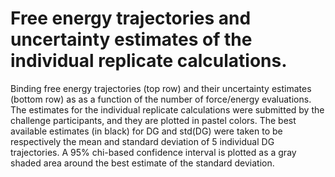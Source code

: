# Free energy trajectories and uncertainty estimates of the individual replicate calculations.

Binding free energy trajectories (top row) and their uncertainty estimates (bottom row) as as a function of the number of
force/energy evaluations. The estimates for the individual replicate calculations were submitted by the challenge participants,
and they are plotted in pastel colors. The best available estimates (in black) for DG and std(DG) were taken to be respectively
the mean and standard deviation of 5 individual DG trajectories. A 95% chi-based confidence interval is plotted as a gray
shaded area around the best estimate of the standard deviation.
